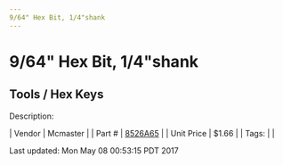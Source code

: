 ```yaml
---
9/64" Hex Bit, 1/4"shank
---
```


# 9/64" Hex Bit, 1/4"shank
## Tools / Hex Keys
Description: 	 

| Vendor | Mcmaster | 
| Part # | [8526A65](https://www.mcmaster.com/#8526A65) | 
| Unit Price | $1.66 | 
| Tags: |  | 

Last updated: Mon May 08 00:53:15 PDT 2017
